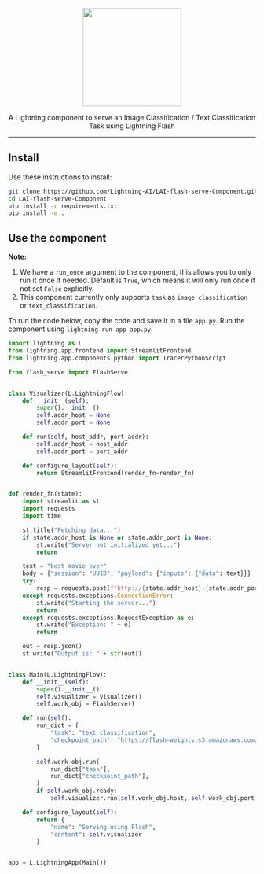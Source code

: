 <div align="center">
<img src="https://pl-bolts-doc-images.s3.us-east-2.amazonaws.com/lai.png" width="200px">

A Lightning component to serve an Image Classification / Text Classification Task using Lightning Flash

______________________________________________________________________

</div>

## Install

Use these instructions to install:

```bash
git clone https://github.com/Lightning-AI/LAI-flash-serve-Component.git
cd LAI-flash-serve-Component
pip install -r requirements.txt
pip install -e .
```

## Use the component

**Note:**

1. We have a `run_once` argument to the component, this allows you to only run it once if needed. Default is `True`, which means it will only run once if not set `False` explicitly.
1. This component currently only supports `task` as `image_classification` or `text_classification`.

To run the code below, copy the code and save it in a file `app.py`. Run the component using `lightning run app app.py`.

```python
import lightning as L
from lightning.app.frontend import StreamlitFrontend
from lightning.app.components.python import TracerPythonScript

from flash_serve import FlashServe


class Visualizer(L.LightningFlow):
    def __init__(self):
        super().__init__()
        self.addr_host = None
        self.addr_port = None

    def run(self, host_addr, port_addr):
        self.addr_host = host_addr
        self.addr_port = port_addr

    def configure_layout(self):
        return StreamlitFrontend(render_fn=render_fn)


def render_fn(state):
    import streamlit as st
    import requests
    import time

    st.title("Fetching data...")
    if state.addr_host is None or state.addr_port is None:
        st.write("Server not initialized yet...")
        return

    text = "best movie ever"
    body = {"session": "UUID", "payload": {"inputs": {"data": text}}}
    try:
        resp = requests.post(f"http://{state.addr_host}:{state.addr_port}/predict", json=body)
    except requests.exceptions.ConnectionError:
        st.write("Starting the server...")
        return
    except requests.exceptions.RequestException as e:
        st.write("Exception: " + e)
        return

    out = resp.json()
    st.write("Output is: " + str(out))


class Main(L.LightningFlow):
    def __init__(self):
        super().__init__()
        self.visualizer = Visualizer()
        self.work_obj = FlashServe()

    def run(self):
        run_dict = {
            "task": "text_classification",
            "checkpoint_path": "https://flash-weights.s3.amazonaws.com/0.7.0/text_classification_model.pt"
        }

        self.work_obj.run(
            run_dict["task"],
            run_dict["checkpoint_path"],
        )
        if self.work_obj.ready:
            self.visualizer.run(self.work_obj.host, self.work_obj.port)

    def configure_layout(self):
        return {
            "name": "Serving using Flash",
            "content": self.visualizer
        }


app = L.LightningApp(Main())
```
